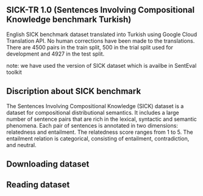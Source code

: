 ## SICK-TR 1.0  (Sentences Involving Compositional Knowledge benchmark Turkish)

English SICK benchmark dataset translated into Turkish using Google Cloud Translation API. No human corrections have been made to the translations. There are 4500 pairs in the train split, 500 in the trial split used for development and 4927 in the test split. 

note: we have used the version of SICK dataset which is availbe in SentEval toolkit

## Discription about SICK benchmark

The Sentences Involving Compositional Knowledge (SICK) dataset is a dataset for compositional distributional semantics. It includes a large number of sentence pairs that are rich in the lexical, syntactic and semantic phenomena. Each pair of sentences is annotated in two dimensions: relatedness and entailment. The relatedness score ranges from 1 to 5. The entailment relation is categorical, consisting of entailment, contradiction, and neutral. 

## Downloading dataset

## Reading dataset
